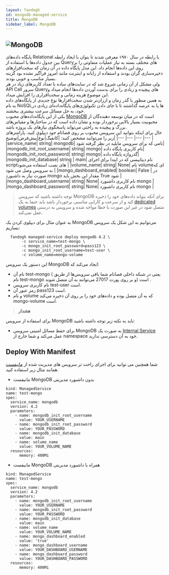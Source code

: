 ```yaml
---
layout: fandogh
id: mongodb-managed-service
title: MongoDB
sidebar_label: MongoDB
---
```



## ![MongoDB](/img/docs/MongoDB-managed-service.png "MongoDB")

پایگاه داده‌های Relational یا رابطه در سال ۱۹۷۰ معرفی شدند تا بتوان با ایجاد رابطه بین جدول داده‌ها با استفاده از Queryهای مختلف بسته به نیاز عملیات متفاوتی را بر روی این داده‌ها انجام داد.
این مدل پایگاه داده در آن زمان که سخت‌افزارهای ذخیره‌سازی گران بودند و استفاده از رایانه و اینترنت مانند امروز فراگیر نشده بود گزینه بسیار مناسب و خوبی بودند.<br/>
ولی مشکل از آن زمانی شروع شد که در سایت‌های ساده با تعداد کاربر‌های زیاد در هر API Call سرور Queryهای پیچیده‌ و زیادی را برای بدست آوردن داده‌ها انجام میداد و این موضوع هزینه زمانی و سخت‌افزاری را افزایش میداد.<br/>
به همین منظور با گذر زمان و ارزان‌تر شدن سخت‌افزارها نوع جدیدی از پایگاه‌های داده به نام NoSQL‌ها پا به عرصه گذاشتند تا با جای دادن تکنولوژی‌های پایگاه‌داده‌ای زیادی در خود، به حل مسائل سرعت بیشتری ببخشند.<br/>
یکی از این پایگاه‌داده‌های محبوب [MongoDB](https://mongodb.com) است که در میان توسعه دهنده‌گان از محبوبیت بسیار بالایی برخوردار بوده و نشان داده است که در ساختارها و مقیاس‌های بزرگ و پیچیده به راحتی می‌تواند پاسخگوی نیاز‌های یک پروژه باشد.<br/>
حال برای اینکه بتوانید این سرویس محبوب بر روی فضانام خود دیپلوی کنید، پارامتر‌های زیر را می‌توانید مشخص کنید:
|کانفیگ|نوع|پیش‌فرض|توضیح|
|---	|---	|---	|---	|
|service_name| string| mongodb| نامی که برای سرویس مایلید در نظر گرفته شود|
|mongodb_init_root_username| string| mongo| نام کاربری پایگاه داده|
|mongodb_init_root_password| string| mongo| گذرواژه پایگاه داده|
|mongodb_init_database| string | main| نام دیتابیسی که در ابتدا برای اجرای scriptهای نصب استفاده می‌شود |
|volume_name| string| None| نام volumeای که به سرویس وصل می شود |
|mongo_dashboard_enabled| boolean| False | در صورت نیاز به داشبورد mongo مقدار این بخش باید True شود |
|mongo_dashboard_username| string| None| نام کاربری داشبورد mongo |
|mongo_dashboard_password| string| None| نام کاربری داشبورد mongo |

> توجه داشته باشید که سرویس ‌MongoDB برای آنکه بتواند داده‌های خود را ذخیره کند و از سرعت و کارایی مناسبی برخوردار باشد باید حتما به یک [dedicated volumes](https://docs.fandogh.cloud/docs/dedicated-volume.html) متصل شود در غیر این صورت با خطا مواجه شده و سرویس به درستی عمل نمی‌کند.

به عنوان مثال برای دیپلوی کردن یک MongoDB می‌توانیم به این شکل یک سرویس بسازیم:
```
  fandogh managed-service deploy mongodb 4.2 \
       -c service_name=test-mongo \
       -c mongo_init_root_password=pass123 \
       -c mongo_init_root_username=test-user \
       -c volume_name=mongo-volume
```
این دستور یک سرویس MongoDB ایجاد می‌کند که:
* نام آن test-mongo ( یعنی در شبکه داخلی فضانام شما باقی سرویس‌ها از طریق نام test-mongo و بر روی پورت 27017 می‌توانند به آن متصل شوند) است .
* نام کاربری سرویس test-user است.
* رمز عبور آن pass123 است.
* و نام volume که به آن متصل بوده و داده‌های خود را بر روی آن ذخیره می‌کند mongo-volume است.

> **هشدار**

برای استفاده از سرویس MongoDB باید به نکته زیر توجه داشته باشید:
* برای حفط مسائل امنیتی سرویس MongoDB به صورت یک [Internal Service](https://docs.fandogh.cloud/docs/services.html#%DB%B2-%D8%B3%D8%B1%D9%88%DB%8C%D8%B3-%D9%87%D8%A7%DB%8C-%D8%AE%D8%A7%D8%B1%D8%AC%DB%8C-%DB%8C%D8%A7-external-service) عمل می‌کند و شما خارج از namespace خود به آن دسترسی ندارید.

## Deploy With Manifest
  

شما همچنین می توانید برای اجرای راحت تر سرویس های مدیریت شده از [مانیفست](https://docs.fandogh.cloud/docs/service-manifest.html) همانند مثال زیر استفاده کنید.

- مانیفست MongoDB بدون داشبورد مدیریتی
```
kind: ManagedService
name: test-mongo
spec:
  service_name: mongodb
  version: 4.2
  parameters:
    - name: mongodb_init_root_username
      value: YOUR_USERNAME
    - name: mongodb_init_root_password
      value: YOUR_PASSWORD
    - name: mongodb_init_database
      value: main
    - name: volume_name
      value: YOUR_VOLUME_NAME
  resources:
      memory: 400Mi
```
- مانیفست MongoDB همراه با داشبورد مدیریتی

```
kind: ManagedService
name: test-mongo
spec:
  service_name: mongodb
  version: 4.2
  parameters:
    - name: mongodb_init_root_username
      value: YOUR_USERNAME
    - name: mongodb_init_root_password
      value: YOUR_PASSWORD
    - name: mongodb_init_database
      value: main
    - name: volume_name
      value: YOUR_VOLUME_NAME
    - name: mongo_dashboard_enabled
      value: 'true'
    - name: mongo_dashboard_username
      value: YOUR_DASHBOARD_USERNAME
    - name: mongo_dashboard_password
      value: YOUR_DASHBOARD_PASSWORD
  resources:
      memory: 400Mi
```
